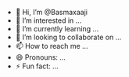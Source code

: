 - 👋 Hi, I’m @Basmaxaaji
- 👀 I’m interested in ...
- 🌱 I’m currently learning ...
- 💞️ I’m looking to collaborate on ...
- 📫 How to reach me ...
- 😄 Pronouns: ...
- ⚡ Fun fact: ...

<!---
Basmaxaaji/Basmaxaaji is a ✨ special ✨ repository because its `README.md` (this file) appears on your GitHub profile.
You can click the Preview link to take a look at your changes.
--->
